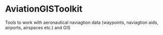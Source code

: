 # AviationGISToolkit
Tools to work with aeronautical naviagtion data (waypoints, naviagtion aids, airports, airspaces etc.) and GIS
